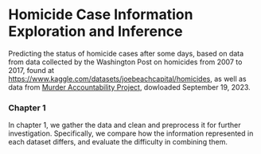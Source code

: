 # Homicide Case Information Exploration and Inference

Predicting the status of homicide cases after some days, based on data from data collected by the Washington Post on homicides from 2007 to 2017, found at https://www.kaggle.com/datasets/joebeachcapital/homicides, as well as data from [Murder Accountability Project](https://www.murderdata.org/p/data-docs.html), dowloaded September 19, 2023.

### Chapter 1

In chapter 1, we gather the data and clean and preprocess it for further investigation. Specifically, we compare how the information represented in each dataset differs, and evaluate the difficulty in combining them.